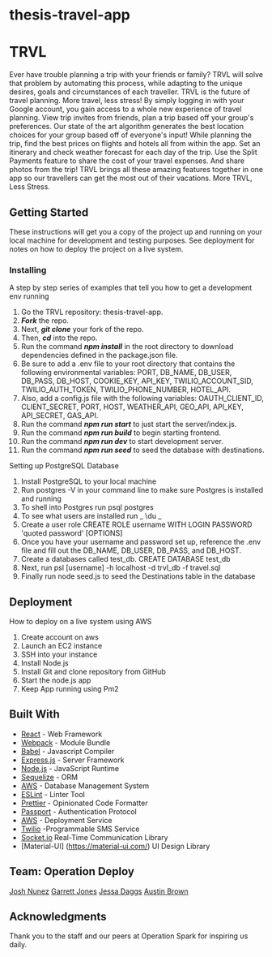 # thesis-travel-app

# TRVL

 Ever have trouble planning a trip with your friends or family? TRVL will solve that problem by automating this process, while adapting to the unique desires, goals and circumstances of each traveller. TRVL is the future of travel planning. More travel, less stress! By simply logging in with your Google account, you gain access to a whole new experience of travel planning. View trip invites from friends, plan a trip based off your group's preferences. Our state of the art algorithm generates the best location choices for your group based off of everyone's input! While planning the trip, find the best prices on flights and hotels all from within the app. Set an itinerary and check weather forecast for each day of the trip. Use the Split Payments feature to share the cost of your travel expenses. And share photos from the trip! TRVL brings all these amazing features together in one app so our travellers can get the most out of their vacations.
 More TRVL, Less Stress.

## Getting Started

These instructions will get you a copy of the project up and running on your local machine for development and testing purposes. See deployment for notes on how to deploy the project on a live system.

### Installing

A step by step series of examples that tell you how to get a development env running

1. Go the TRVL repository: thesis-travel-app.
2. **_Fork_** the repo.
3. Next, **_git clone_** your fork of the repo.
4. Then, **_cd_** into the repo.
5. Run the command **_npm install_** in the root directory to download dependencies defined in the package.json file.
6. Be sure to add a .env file to your root directory that contains the following environmental variables:
   PORT,
   DB_NAME,
   DB_USER,
   DB_PASS,
   DB_HOST,
   COOKIE_KEY,
   API_KEY,
   TWILIO_ACCOUNT_SID,
   TWILIO_AUTH_TOKEN,
   TWILIO_PHONE_NUMBER,
   HOTEL_API.
7. Also, add a config.js file with the following variables:
   OAUTH_CLIENT_ID,
   CLIENT_SECRET,
   PORT,
   HOST,
   WEATHER_API,
   GEO_API,
   API_KEY,
   API_SECRET,
   GAS_API.
8. Run the command **_npm run start_** to just start the server/index.js.
9. Run the command **_npm run build_** to begin starting frontend.
10. Run the command **_npm run dev_** to start development server.
11. Run the command **_npm run seed_** to seed the database with destinations.

Setting up PostgreSQL Database

1. Install PostgreSQL to your local machine
2. Run postgres -V in your command line to make sure Postgres is installed and running
3. To shell into Postgres run psql postgres
4. To see what users are installed run _ \du _
5. Create a user role CREATE ROLE username WITH LOGIN PASSWORD 'quoted password' [OPTIONS]
6. Once you have your username and password set up, reference the .env file and fill out the DB_NAME,    DB_USER, DB_PASS, and DB_HOST.
7. Create a databases called test_db. CREATE DATABASE test_db
8. Next, run psl [username] -h localhost -d trvl_db -f travel.sql
9. Finally run node seed.js to seed the Destinations table in the database

## Deployment

How to deploy on a live system using AWS
1. Create account on aws
2. Launch an EC2 instance
3. SSH into your instance
4. Install Node.js
5. Install Git and clone repository from GitHub
6. Start the node.js app
7. Keep App running using Pm2

## Built With

- [React](https://reactjs.org/) - Web Framework
- [Webpack](https://maven.apache.org/) - Module Bundle
- [Babel](http://www.dropwizard.io/1.0.2/docs/) - Javascript Compiler
- [Express.js](https://maven.apache.org/) - Server Framework
- [Node.js](https://nodejs.org/en/) - JavaScript Runtime
- [Sequelize](http://www.dropwizard.io/1.0.2/docs/) - ORM
- [AWS](https://aws.amazon.com/dms/) - Database Management System
- [ESLint](http://www.dropwizard.io/1.0.2/docs/) - Linter Tool
- [Prettier](https://prettier.io/docs/en/install.html) - Opinionated Code Formatter
- [Passport](http://www.passportjs.org/docs/authenticate/) - Authentication Protocol
- [AWS](https://aws.amazon.com/) - Deployment Service
- [Twilio](https://www.twilio.com/docs) -Programmable SMS Service
- [Socket.io](https://socket.io/docs/) Real-Time Communication Library
- [Material-UI] (https://material-ui.com/) UI Design Library

## Team: Operation Deploy

[Josh Nunez](https://github.com/joshjnunez)
[Garrett Jones](https://github.com/gjones2019)
[Jessa Daggs](https://github.com/jldaggs88)
[Austin Brown](https://github.com/austinbrown-opspark)

## Acknowledgments

Thank you to the staff and our peers at Operation Spark for inspiring us daily.
